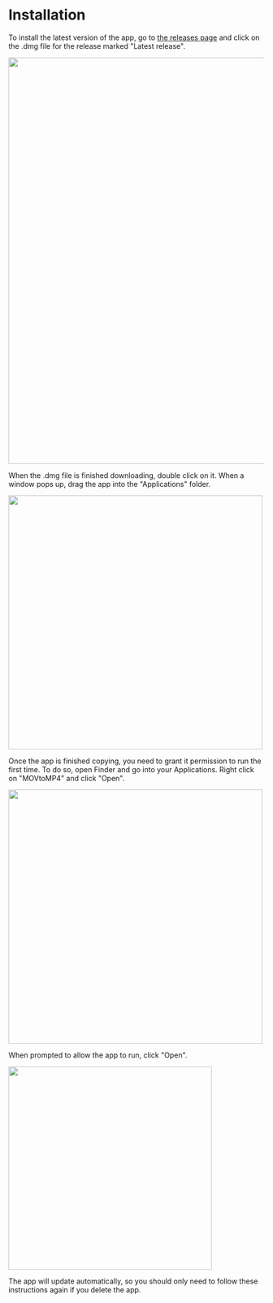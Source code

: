 # Installation

To install the latest version of the app, go to
[the releases page](https://github.com/mblink/mov-to-mp4-converter/releases) and click on the .dmg file for the
release marked "Latest release".

<img width="800" src="https://user-images.githubusercontent.com/4718399/29283874-7b53272c-80f6-11e7-8b5c-9a16445045d2.png">

When the .dmg file is finished downloading, double click on it. When a window pops up, drag the app into the
"Applications" folder.

<img width="500" src="https://user-images.githubusercontent.com/4718399/29283899-92182f2a-80f6-11e7-9ae7-016b5262f77b.png">

Once the app is finished copying, you need to grant it permission to run the first time. To do so, open Finder and go
into your Applications. Right click on "MOVtoMP4" and click "Open".

<img width="500" src="https://user-images.githubusercontent.com/4718399/29283945-dde9b450-80f6-11e7-8e46-ff5a71e7aadb.png">

When prompted to allow the app to run, click "Open".

<img width="400" src="https://user-images.githubusercontent.com/4718399/29284078-50c86570-80f7-11e7-9dfd-119c51668b16.png">

The app will update automatically, so you should only need to follow these instructions again if you delete the app.
